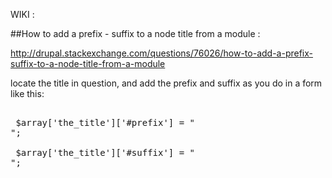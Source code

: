 

WIKI : 


##How to add a prefix - suffix to a node title from a module :

http://drupal.stackexchange.com/questions/76026/how-to-add-a-prefix-suffix-to-a-node-title-from-a-module




locate the title in question, and add the prefix and suffix as you do in a form like this:

<pre>

 $array['the_title']['#prefix'] = "<div class='wrapper'>";

 $array['the_title']['#suffix'] = "</div>";

</pre>



